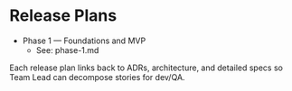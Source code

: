 # Release Plans

- Phase 1 — Foundations and MVP
  - See: phase-1.md

Each release plan links back to ADRs, architecture, and detailed specs so Team Lead can decompose stories for dev/QA.
